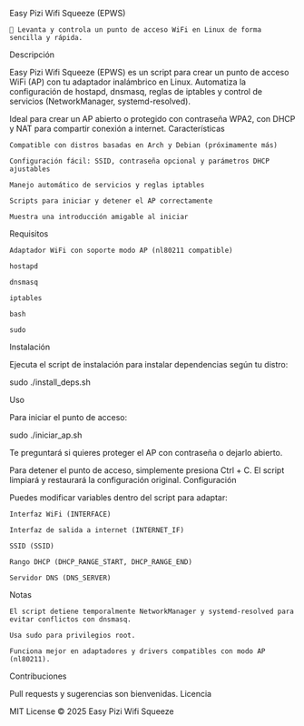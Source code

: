 Easy Pizi Wifi Squeeze (EPWS)

    🐧 Levanta y controla un punto de acceso WiFi en Linux de forma sencilla y rápida.

Descripción

Easy Pizi Wifi Squeeze (EPWS) es un script para crear un punto de acceso WiFi (AP) con tu adaptador inalámbrico en Linux.
Automatiza la configuración de hostapd, dnsmasq, reglas de iptables y control de servicios (NetworkManager, systemd-resolved).

Ideal para crear un AP abierto o protegido con contraseña WPA2, con DHCP y NAT para compartir conexión a internet.
Características

    Compatible con distros basadas en Arch y Debian (próximamente más)

    Configuración fácil: SSID, contraseña opcional y parámetros DHCP ajustables

    Manejo automático de servicios y reglas iptables

    Scripts para iniciar y detener el AP correctamente

    Muestra una introducción amigable al iniciar

Requisitos

    Adaptador WiFi con soporte modo AP (nl80211 compatible)

    hostapd

    dnsmasq

    iptables

    bash

    sudo

Instalación

Ejecuta el script de instalación para instalar dependencias según tu distro:

sudo ./install_deps.sh

Uso

Para iniciar el punto de acceso:

sudo ./iniciar_ap.sh

Te preguntará si quieres proteger el AP con contraseña o dejarlo abierto.

Para detener el punto de acceso, simplemente presiona Ctrl + C. El script limpiará y restaurará la configuración original.
Configuración

Puedes modificar variables dentro del script para adaptar:

    Interfaz WiFi (INTERFACE)

    Interfaz de salida a internet (INTERNET_IF)

    SSID (SSID)

    Rango DHCP (DHCP_RANGE_START, DHCP_RANGE_END)

    Servidor DNS (DNS_SERVER)

Notas

    El script detiene temporalmente NetworkManager y systemd-resolved para evitar conflictos con dnsmasq.

    Usa sudo para privilegios root.

    Funciona mejor en adaptadores y drivers compatibles con modo AP (nl80211).

Contribuciones

Pull requests y sugerencias son bienvenidas.
Licencia

MIT License © 2025 Easy Pizi Wifi Squeeze
